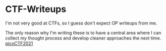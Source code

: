# CTF-Writeups

I'm not very good at CTFs, so I guess don't expect OP writeups from me.

The only reason why I'm writing these is to have a central area where I can collect my thought process and develop cleaner approaches the next time.
[picoCTF2021]((https://www.notion.so/5f02578d9af642e18b72da3050900895?v=d3ae2a49cba24bfcbaa2d6869126145a))
